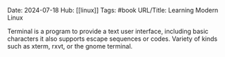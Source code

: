 Date: 2024-07-18
Hub: [[linux]]
Tags: #book
URL/Title: Learning Modern Linux

Terminal is a program to provide a text user interface, including basic characters it also supports escape sequences or codes. Variety of kinds such as xterm, rxvt, or the gnome terminal.